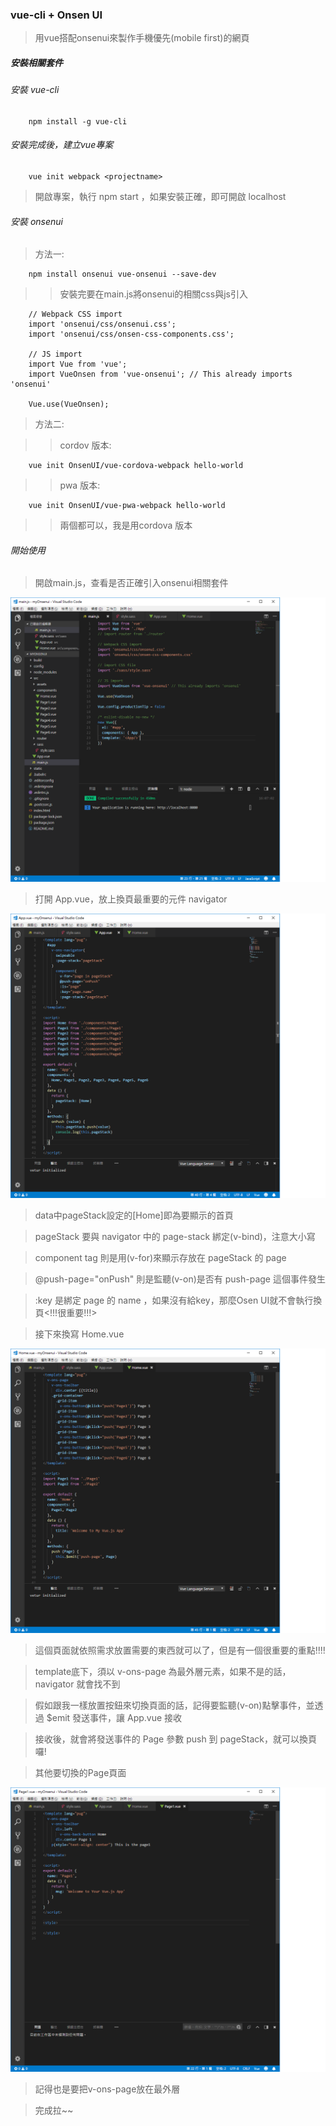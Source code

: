 ### vue-cli + Onsen UI

> 用vue搭配onsenui來製作手機優先(mobile first)的網頁

##### 安裝相關套件

###### 安裝 vue-cli
        npm install -g vue-cli
###### 安裝完成後，建立vue專案
        vue init webpack <projectname>
> 開啟專案，執行 npm start ，如果安裝正確，即可開啟 localhost
###### 安裝 onsenui
> 方法一:

        npm install onsenui vue-onsenui --save-dev
>> 安裝完要在main.js將onsenui的相關css與js引入

        // Webpack CSS import
        import 'onsenui/css/onsenui.css';
        import 'onsenui/css/onsen-css-components.css';
        
        // JS import
        import Vue from 'vue';
        import VueOnsen from 'vue-onsenui'; // This already imports 'onsenui'
        
        Vue.use(VueOnsen);
> 方法二:

>> cordov 版本:

        vue init OnsenUI/vue-cordova-webpack hello-world
>> pwa 版本:

        vue init OnsenUI/vue-pwa-webpack hello-world
>> 兩個都可以，我是用cordova 版本

###### 開始使用
> 開啟main.js，查看是否正確引入onsenui相關套件

![main.js](https://github.com/piedasing/vue-cli/blob/master/imgs/main.png "main.js")

> 打開 App.vue，放上換頁最重要的元件 navigator

![App.vue](https://github.com/piedasing/vue-cli/blob/master/imgs/app.png "App.vue")

> data中pageStack設定的[Home]即為要顯示的首頁

> pageStack 要與 navigator 中的 page-stack 綁定(v-bind)，注意大小寫

> component tag 則是用(v-for)來顯示存放在 pageStack 的 page

> @push-page="onPush" 則是監聽(v-on)是否有 push-page 這個事件發生

> :key 是綁定 page 的 name ，如果沒有給key，那麼Osen UI就不會執行換頁<!!!很重要!!!>

> 接下來換寫 Home.vue

![Home.vue](https://github.com/piedasing/vue-cli/blob/master/imgs/home.png "Home.vue")

> 這個頁面就依照需求放置需要的東西就可以了，但是有一個很重要的重點!!!!

> template底下，須以 v-ons-page 為最外層元素，如果不是的話， navigator 就會找不到

> 假如跟我一樣放置按鈕來切換頁面的話，記得要監聽(v-on)點擊事件，並透過 $emit 發送事件，讓 App.vue 接收

> 接收後，就會將發送事件的 Page 參數 push 到 pageStack，就可以換頁囉!

> 其他要切換的Page頁面

![Page1.vue](https://github.com/piedasing/vue-cli/blob/master/imgs/page.png "Page1.vue")

> 記得也是要把v-ons-page放在最外層

> 完成拉~~
